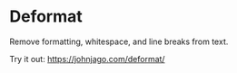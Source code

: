 # Deformat
Remove formatting, whitespace, and line breaks from text.

Try it out: https://johnjago.com/deformat/
